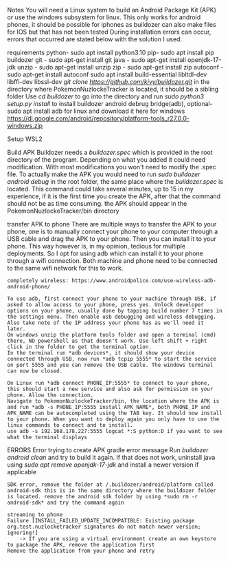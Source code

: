 Notes
    You will need a Linux system to build an Android Package Kit (APK) or use the windows subsystem for linux.
    This only works for android phones, it should be possible for iphones as buildozer can also make files for IOS but that has not been tested
    During installation errors can occur, errors that occurred are stated below with the solution I used.

requirements
    python- sudo apt install python3.10
    pip- sudo apt install pip
    buildozer
        git - sudo apt-get install git
        java - sudo apt-get install openjdk-17-jdk
        unzip - sudo apt-get install unzip
        zip - sudo apt-get install zip
        autoconf - sudo apt-get install autoconf
        sudo apt install build-essential libltdl-dev libffi-dev libssl-dev
        *git clone https://github.com/kivy/buildozer.git* in the directory where PokemonNuzlockeTracker is located, it should be a sibling folder
        Use *cd buildozer* to go into the directory and run *sudo python3 setup.py install* to install buildozer
    android debrug bridge(adb), optional- sudo apt install adb for linux and download it here for windows https://dl.google.com/android/repository/platform-tools_r27.0.0-windows.zip

Setup WSL2


Build APK
    Buildozer needs a *buildozer.spec* which is provided in the root directory of the program. Depending on what you added it could need modification. With most modifications you won't need to modify the .spec file.
    To actually make the APK you would need to run *sudo buildozer android debug* in the root folder, the same place where the *buildozer.spec* is located.
    This command could take several minutes, up to 15 in my experience, if it is the first time you create the APK, after that the command should not be as time consuming.
    the APK should appear in the PokemonNuzlockeTracker/bin directory

transfer APK to phone
    There are multiple ways to transfer the APK to your phone, one is to manually connect your phone to your computer through a USB cable and drag the APK to your phone. Then you can install it to your phone.
    This way however is, in my opinion, tedious for multiple deployments. So I opt for using adb which can install it to your phone through a wifi connection. Both machine and phone need to be connected to the same wifi network for this to work.

    completely wireless: https://www.androidpolice.com/use-wireless-adb-android-phone/

    To use adb, first connect your phone to your machine through USB, if asked to allow access to your phone, press yes. Unlock developer options on your phone, usually done by tapping build number 7 times in the settings menu. Then enable usb debugging and wireless debugging. Also take note of the IP address your phone has as we'll need it later.
    On windows unzip the platform tools folder and open a terminal (cmd) there, NO powershell as that doesn't work. Use left shift + right click in the folder to get the terminal option.
    In the terminal run *adb devices*, it should show your device connected through USB, now run *adb tcpip 5555* to start the service on port 5555 and you can remove the USB cable. The windows terminal can now be closed.

    On Linux run *adb connect PHONE_IP:5555* to connect to your phone, this should start a new service and also ask for permission on your phone. Allow the connection.
    Navigate to PokemonNuzlockeTracker/bin, the location where the APK is and run *adb -s PHONE_IP:5555 install APK_NAME*, both PHONE_IP and APK_NAME can be autocompleted using the TAB key. It should now install to your phone. When you want to deploy again you only have to use the linux commands to connect and to install.
    use adb -s 192.168.178.227:5555 logcat *:S python:D if you want to see what the terminal displays

    




ERRORS
    Error trying to create APK gradle error message
    Run *buildozer android clean* and try to build it again. If that does not work, uninstall java using *sudo apt remove openjdk-17-jdk* and install a newer version if applicable

    SDK error, remove the folder at /.buildozer/android/platform called android-sdk this is in the same directory where the buildozer folder is located. remove the android sdk folder by using *sudo rm -r android-sdk* and try the command again

    streaming to phone
    Failure [INSTALL_FAILED_UPDATE_INCOMPATIBLE: Existing package org.test.nuzlocketracker signatures do not match newer version; ignoring!]
        -> If you are using a virtual environment create an own keystore to package the APK, remove the application first
    Remove the application from your phone and retry